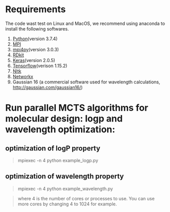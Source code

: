 
# Requirements
The code wast test on Linux and MacOS, we recommend using anaconda to install the following softwares.
1. [Python](https://www.anaconda.com/products/individual)(version 3.7.4)
2. [MPI](https://anaconda.org/conda-forge/openmpi)
3. [mpi4py](https://anaconda.org/anaconda/mpi4py)(version 3.0.3)
4. [RDkit](https://anaconda.org/rdkit/rdkit)
5. [Keras](https://keras.io/about/)(version 2.0.5)
6. [Tensorflow](https://www.tensorflow.org/install/pip)(verison 1.15.2)
7. [Nltk](https://anaconda.org/anaconda/nltk)
8. [Networkx](https://anaconda.org/anaconda/networkx)
9. Gaussian 16 (a commercial software used for wavelength calculations, http://gaussian.com/gaussian16/)

# Run parallel MCTS algorithms for molecular design: logp and wavelength optimization:
## optimization of logP property
> mpiexec -n 4 python example_logp.py

## optimization of wavelength property
> mpiexec -n 4 python example_wavelength.py

> where 4 is the number of cores or processes to use. You can use more cores by changing 4 to 1024 for example.
